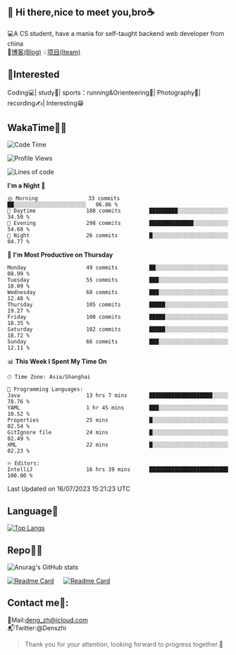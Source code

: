 👋 Hi there,nice to meet you,bro☕
---
💻A CS student, have a mania for self-taught backend web developer from china   
📌[博客(Blog)](https://github.com/HealUP/MyBlog)
💡[项目(Iteam)](https://healup.github.io/)

 <!-- waka-box start -->
 <!-- waka-box end -->
 
🧲**Interested**
--
Coding💻| study📖| sports：running&Orienteering🏃‍| Photography📸| recording✍️| Interesting😁

WakaTime👨‍💻
---
<!--START_SECTION:waka-->
![Code Time](http://img.shields.io/badge/Code%20Time-251%20hrs%2032%20mins-blue)

![Profile Views](http://img.shields.io/badge/Profile%20Views-28-blue)

![Lines of code](https://img.shields.io/badge/From%20Hello%20World%20I%27ve%20Written-167.7%20thousand%20lines%20of%20code-blue)

**I'm a Night 🦉** 

```text
🌞 Morning                33 commits          ██░░░░░░░░░░░░░░░░░░░░░░░   06.06 % 
🌆 Daytime                188 commits         █████████░░░░░░░░░░░░░░░░   34.50 % 
🌃 Evening                298 commits         ██████████████░░░░░░░░░░░   54.68 % 
🌙 Night                  26 commits          █░░░░░░░░░░░░░░░░░░░░░░░░   04.77 % 
```
📅 **I'm Most Productive on Thursday** 

```text
Monday                   49 commits          ██░░░░░░░░░░░░░░░░░░░░░░░   08.99 % 
Tuesday                  55 commits          ███░░░░░░░░░░░░░░░░░░░░░░   10.09 % 
Wednesday                68 commits          ███░░░░░░░░░░░░░░░░░░░░░░   12.48 % 
Thursday                 105 commits         █████░░░░░░░░░░░░░░░░░░░░   19.27 % 
Friday                   100 commits         █████░░░░░░░░░░░░░░░░░░░░   18.35 % 
Saturday                 102 commits         █████░░░░░░░░░░░░░░░░░░░░   18.72 % 
Sunday                   66 commits          ███░░░░░░░░░░░░░░░░░░░░░░   12.11 % 
```


📊 **This Week I Spent My Time On** 

```text
🕑︎ Time Zone: Asia/Shanghai

💬 Programming Languages: 
Java                     13 hrs 7 mins       ████████████████████░░░░░   78.76 % 
YAML                     1 hr 45 mins        ███░░░░░░░░░░░░░░░░░░░░░░   10.52 % 
Properties               25 mins             █░░░░░░░░░░░░░░░░░░░░░░░░   02.54 % 
GitIgnore file           24 mins             █░░░░░░░░░░░░░░░░░░░░░░░░   02.49 % 
XML                      22 mins             █░░░░░░░░░░░░░░░░░░░░░░░░   02.23 % 

🔥 Editors: 
IntelliJ                 16 hrs 39 mins      █████████████████████████   100.00 % 
```


 Last Updated on 16/07/2023 15:21:23 UTC
<!--END_SECTION:waka-->

Language🚀
---
[![Top Langs](https://github-readme-stats.vercel.app/api/top-langs/?username=HealUP&layout=compact&hide_border=true)](https://github.com/HealUP)

Repo🧑‍💻
---
![Anurag's GitHub stats](https://github-readme-stats.vercel.app/api?username=HealUP&count_private=true&show_icons=true&theme=gruvbox&hide_border=true) 

[![Readme Card](https://github-readme-stats.vercel.app/api/pin/?username=HealUP&repo=InternetEy&theme=transparent)](https://github.com/HealUP/InternetEy) &emsp;
[![Readme Card](https://github-readme-stats.vercel.app/api/pin/?username=HealUP&repo=CampusExperience&theme=transparent)](https://github.com/HealUP/CampusExperience)


Contact me📱:
---
📮Mail:deng_zh@icloud.com  
📬Twitter:@Denszhi  

> Thank you for your attention, looking forward to progress together.🎉
